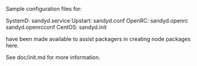 Sample configuration files for:

SystemD: sandyd.service
Upstart: sandyd.conf
OpenRC:  sandyd.openrc
         sandyd.openrcconf
CentOS:  sandyd.init

have been made available to assist packagers in creating node packages here.

See doc/init.md for more information.

